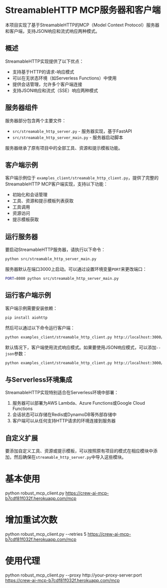 # StreamableHTTP MCP服务器和客户端

本项目实现了基于StreamableHTTP的MCP（Model Context Protocol）服务器和客户端，支持JSON响应和流式响应两种模式。

## 概述

StreamableHTTP实现提供了以下优点：
- 支持基于HTTP的请求-响应模式
- 可以在无状态环境（如Serverless Functions）中使用
- 提供会话管理，允许多个客户端连接
- 支持JSON响应和流式（SSE）响应两种模式

## 服务器组件

服务器部分包含两个主要文件：
- `src/streamable_http_server.py` - 服务器实现，基于FastAPI
- `src/streamable_http_server_main.py` - 服务器启动脚本

服务器继承了原有项目中的全部工具、资源和提示模板功能。

## 客户端示例

客户端示例位于 `examples_client/streamable_http_client.py`，提供了完整的StreamableHTTP MCP客户端实现，支持以下功能：
- 初始化和会话管理
- 工具、资源和提示模板列表获取
- 工具调用
- 资源访问
- 提示模板获取

## 运行服务器

要启动StreamableHTTP服务器，请执行以下命令：

```bash
python src/streamable_http_server_main.py
```

服务器默认在端口3000上启动。可以通过设置环境变量`PORT`来更改端口：

```bash
PORT=8080 python src/streamable_http_server_main.py
```

## 运行客户端示例

客户端示例需要安装依赖：

```bash
pip install aiohttp
```

然后可以通过以下命令运行客户端：

```bash
python examples_client/streamable_http_client.py http://localhost:3000/mcp
```

默认情况下，客户端使用流式响应模式。如果要使用JSON响应模式，可以添加`--json`参数：

```bash
python examples_client/streamable_http_client.py http://localhost:3000/mcp --json
```

## 与Serverless环境集成

StreamableHTTP实现特别适合在Serverless环境中部署：

1. 服务器可以部署为AWS Lambda、Azure Functions或Google Cloud Functions
2. 会话状态可以存储在Redis或DynamoDB等外部存储中
3. 客户端可以从任何支持HTTP请求的环境连接到服务器

## 自定义扩展

要添加自定义工具、资源或提示模板，可以按照原有项目的模式在相应模块中添加，然后确保在`streamable_http_server.py`中导入这些模块。


# 基本使用
python robust_mcp_client.py https://crew-ai-mcp-b7cdf81f032f.herokuapp.com/mcp

# 增加重试次数
python robust_mcp_client.py --retries 5 https://crew-ai-mcp-b7cdf81f032f.herokuapp.com/mcp

# 使用代理
python robust_mcp_client.py --proxy http://your-proxy-server:port https://crew-ai-mcp-b7cdf81f032f.herokuapp.com/mcp